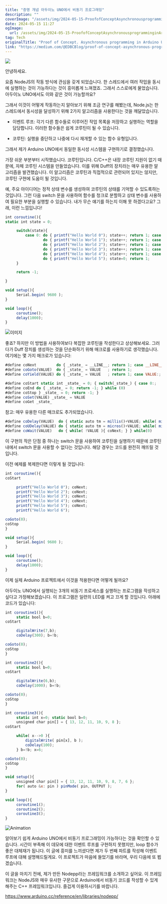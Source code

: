 ```yaml
---
title: "증명 개념 아두이노 UNO에서 비동기 프로그래밍"
description: ""
coverImage: "/assets/img/2024-05-15-ProofofConceptAsynchronousprogramminginArduinoUNO_0.png"
date: 2024-05-15 11:27
ogImage: 
  url: /assets/img/2024-05-15-ProofofConceptAsynchronousprogramminginArduinoUNO_0.png
tag: Tech
originalTitle: "Proof of Concept. Asynchronous programming in Arduino UNO."
link: "https://medium.com/@EDBCBlog/proof-of-concept-asynchronous-programming-in-arduino-uno-64801e64b7cd"
---
```



<img src="/assets/img/2024-05-15-ProofofConceptAsynchronousprogramminginArduinoUNO_0.png" />

안녕하세요.

요즘 NodeJS의 작동 방식에 관심을 갖게 되었습니다. 한 스레드에서 여러 작업을 동시에 실행하는 것이 가능하다는 것이 흥미롭게 느껴졌죠. 그래서 스스로에게 물었습니다. 아두이노 UNO에서도 이와 같은 것이 가능할까요?

그래서 이것이 어떻게 작동하는지 알아보기 위해 조금 연구를 해봤는데, Node.js는 한 스레드에서 동시성을 달성하기 위해 2가지 알고리즘을 사용한다는 것을 깨달았습니다.



- 이벤트 루프: 각기 다른 함수들로 이루어진 작업 목록을 저장하고 실행하는 역할을 담당합니다. 이러한 함수들은 쉽게 코루틴이 될 수 있습니다.

- 코루틴: 실행을 중단하고 나중에 다시 재개할 수 있는 함수 유형입니다. 

그래서 제가 Arduino UNO에서 동일한 동시성 시스템을 구현하기로 결정했습니다.

가장 쉬운 부분부터 시작했습니다. 코루틴입니다. C/C++은 내장 코루틴 지원이 없기 때문에, 자체 코루틴 시스템을 만들었습니다. 이를 위해 Duff의 장치라는 매우 유용한 알고리즘을 발견했습니다. 이 알고리즘은 코루틴과 직접적으로 관련되어 있지는 않지만, 코루틴 구현에 도움이 될 것입니다.



예, 주요 아이디어는 정적 상태 변수를 생성하여 코루틴의 상태를 기억할 수 있도록하는 것입니다. 그런 다음 switch 문을 사용하여 함수를 청크로 분할하고 상태 변수를 사용하여 필요한 부분을 실행할 수 있습니다. 내가 무슨 얘기를 하는지 이해 못 하겠다고요? 그래, 이런 느낌입니다!

```js
int coroutine(){
static int state = 0;

     switch(state){
         case 0: do { printf("Hello World 0"); state++; return 1; case 1:; } while(0);
                 do { printf("Hello World 1"); state++; return 1; case 2:; } while(0);
                 do { printf("Hello World 2"); state++; return 1; case 3:; } while(0);
                 do { printf("Hello World 3"); state++; return 1; case 4:; } while(0);
                 do { printf("Hello World 4"); state++; return 1; case 5:; } while(0);
                 do { printf("Hello World 5"); state=0; return 1;          } while(0);
     }

     return -1;

}

void setup(){
     Serial.begin( 9600 );
}

void loop(){
     coroutine();
     delay(1000);
}
```

![이미지](https://miro.medium.com/v2/resize:fit:852/1*FmR-nOMNpohwvWCPbysUiQ.gif)

좋죠? 하지만 이 방법을 사용하여보다 복잡한 코루틴을 작성한다고 상상해보세요. 그러다가 Duff 장치를 생성하는 것을 단순화하기 위해 매크로를 사용하기로 생각했습니다. 여기에는 몇 가지 매크로가 있습니다:



```js
#define coNext         do { _state_ = __LINE__; return 1; case __LINE__:; } while (0)
#define coGoto(VALUE)  do { _state_ = VALUE   ; return 1;                 } while (0)
#define coYield(VALUE) do { _state_ = VALUE   ; return 1; case VALUE:;    } while (0)
```

```js
#define coStart static int _state_ = 0; { switch(_state_) { case 0:;
#define coEnd do { _state_ = 0; return -1; } while (0)
#define coStop } _state_ = 0; return -1; }
#define coSet(VALUE) _state_ = VALUE
#define coGet _state_
```

참고: 매우 유용한 다른 매크로도 추가되었습니다.

```js
#define coDelay(VALUE)  do { static auto tm = millis()+VALUE; while( millis() < tm ){ coNext; } tm = millis()+VALUE; break; } while (0)
#define coUDelay(VALUE) do { static auto tm = micros()+VALUE; while( micros() < tm ){ coNext; } tm = micros()+VALUE; break; } while (0)
#define coWait(VALUE)   do { while( !VALUE ){ coNext; } } while(0)
```

이 구현의 작은 단점 중 하나는 switch 문을 사용하여 코루틴을 실행하기 때문에 코루틴 내에서 switch 문을 사용할 수 없다는 것입니다. 해당 경우는 코드를 완전히 깨뜨릴 것입니다.




이전 예제를 복제한다면 이렇게 될 것입니다:

```js
int coroutine(){
coStart

     printf("Hello World 0"); coNext;
     printf("Hello World 2"); coNext;
     printf("Hello World 3"); coNext;
     printf("Hello World 4"); coNext;
     printf("Hello World 5"); coNext;
     printf("Hello World 6");

coGoto(0);
coStop
}

void setup(){
     Serial.begin( 9600 );
}

void loop(){
     coroutine();
     delay(1000);
}
```

이제 실제 Arduino 프로젝트에서 이것을 적용한다면 어떻게 될까요?

아두이노 UNO에서 실행되는 3개의 비동기 프로세스를 실행하는 프로그램을 작성하고 싶다고 가정해보겠습니다. 이 프로그램은 일련의 LED를 켜고 끄게 할 것입니다. 아래에 코드가 있습니다:



```js
int coroutine1(){
     static bool b=0;
coStart

     digitalWrite(7,b);
     coDelay(300); b=!b;

coGoto(0);
coStop
}

int coroutine2(){
     static bool b=0;
coStart

     digitalWrite(6,b);
     coDelay(1000); b=!b;

coGoto(0);
coStop
}

int coroutine3(){
     static int x=0; static bool b=0;
     unsigned char pin[] = { 13, 12, 11, 10, 9, 8 };
coStart

     while( x-->0 ){
         digitalWrite( pin[x], b );
         coDelay(100);
     } b=!b; x=6;

coGoto(0);
coStop
}

void setup(){
     unsigned char pin[] = { 13, 12, 11, 10, 9, 8, 7, 6 };
     for( auto &x: pin ) pinMode( pin, OUTPUT );
}

void loop(){
     coroutine1();
     coroutine2();
     coroutine3();
}
```

![Animation](https://miro.medium.com/v2/resize:fit:852/1*LwDRI8sOZe-EVOxAEsgLHw.gif)

알아보기 쉽게 Arduino UNO에서 비동기 프로그래밍이 가능하다는 것을 확인할 수 있습니다. 시간이 부족해 이 데모에 대한 이벤트 루프를 구현하지 못했지만, loop 함수가 좋은 대체재가 됩니다. 이 글에 흥미를 느끼셨다면 제가 두 번째 파트를 작성해 이벤트 루프에 대해 설명해드릴게요. 이 프로젝트가 마음에 들었기를 바라며, 우리 다음에 또 뵙겠습니다.

이 글을 마치기 전에, 제가 만든 Nodepp라는 프레임워크를 소개하고 싶어요. 이 프레임워크는 NodeJS와 매우 유사한 구문으로 Arduino에서 비동기 코드를 작성할 수 있게 해주는 C++ 프레임워크입니다. 즐겁게 이용하시기를 바랍니다.




https://www.arduino.cc/reference/en/libraries/nodepp/